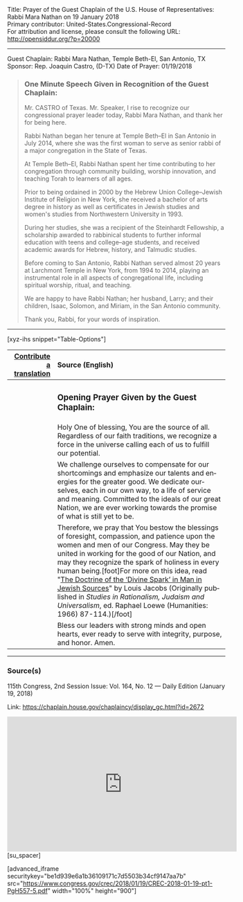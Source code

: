 <html>
<head></head>
<body>
Title: Prayer of the Guest Chaplain of the U.S. House of Representatives: Rabbi Mara Nathan on 19 January 2018<br />
Primary contributor: United-States.Congressional-Record<br />
For attribution and license, please consult the following URL: <a href="http://opensiddur.org/?p=20000">http://opensiddur.org/?p=20000</a>
<p />
<hr />

Guest Chaplain: Rabbi Mara Nathan, Temple Beth-El, San Antonio, TX
Sponsor: Rep. Joaquin Castro, (D-TX)
Date of Prayer: 01/19/2018

<blockquote>
<h3>One Minute Speech Given in Recognition of the Guest Chaplain:</h3>
Mr. CASTRO of Texas. Mr. Speaker, I rise to recognize our congressional prayer leader today, Rabbi Mara Nathan, and thank her for being here.

Rabbi Nathan began her tenure at Temple Beth–El in San Antonio in July 2014, where she was the first woman to serve as senior rabbi of a major congregation in the State of Texas.

At Temple Beth–El, Rabbi Nathan spent her time contributing to her congregation through community building, worship innovation, and teaching Torah to learners of all ages.

Prior to being ordained in 2000 by the Hebrew Union College–Jewish Institute of Religion in New York, she received a bachelor of arts degree in history as well as certificates in Jewish studies and women's studies from Northwestern University in 1993.

During her studies, she was a recipient of the Steinhardt Fellowship, a scholarship awarded to rabbinical students to further informal education with teens and college–age students, and received academic awards for Hebrew, history, and Talmudic studies.

Before coming to San Antonio, Rabbi Nathan served almost 20 years at Larchmont Temple in New York, from 1994 to 2014, playing an instrumental role in all aspects of congregational life, including spiritual worship, ritual, and teaching.

We are happy to have Rabbi Nathan; her husband, Larry; and their children, Isaac, Solomon, and Miriam, in the San Antonio community.

Thank you, Rabbi, for your words of inspiration.
</blockquote>

<hr />

[xyz-ihs snippet="Table-Options"]<table style="margin-left: auto; margin-right: auto;" class="draggable">
<thead><tr><th id="x" style="text-align: right;"><a href="/contributing/upload/">Contribute a translation</a></th><th style="text-align: left;">Source (English)</th></tr></thead>
<tbody>
<tr><td style="vertical-align:top;">
<div class="liturgy" lang="he">

</span></div></td>
 
<td style="vertical-align:top;">
<div class="english" lang="en">
<h3>Opening Prayer Given by the Guest Chaplain:</h3>
</div></td></tr>


<tr><td style="vertical-align:top;">
<div class="liturgy" lang="he">

</span></div></td>
 
<td style="vertical-align:top;">
<div class="english" lang="en">
Holy One of blessing, 
You are the source of all. 
Regardless of our faith traditions, 
we recognize a force in the universe 
calling each of us to fulfill our potential.
</div></td></tr>


<tr><td style="vertical-align:top;">
<div class="liturgy" lang="he">

</span></div></td>
 
<td style="vertical-align:top;">
<div class="english" lang="en">
We challenge ourselves 
to compensate for our shortcomings 
and emphasize our talents and energies 
for the greater good. 
We dedicate ourselves, 
each in our own way, 
to a life of service and meaning. 
Committed to the ideals of our great Nation, 
we are ever working towards the promise 
of what is still yet to be.
</div></td></tr>


<tr><td style="vertical-align:top;">
<div class="liturgy" lang="he">

</span></div></td>
 
<td style="vertical-align:top;">
<div class="english" lang="en">
Therefore, 
we pray that You bestow 
the blessings of foresight, 
compassion, 
and patience 
upon the women and men of our Congress. 
May they be united in working for the good of our Nation, 
and may they recognize 
the spark of holiness 
in every human being.[foot]For more on this idea, read "<a href="https://louisjacobs.org/articles/the-doctrine-of-the-divine-spark-in-man-in-jewish-sources/">The Doctrine of the ‘Divine Spark’ in Man in Jewish Sources</a>" by Louis Jacobs (Originally published in <em>Studies in Rationalism, Judaism and Universalism</em>, ed. Raphael Loewe (Humanities: 1966) 87-114.)[/foot]
</div></td></tr>


<tr><td style="vertical-align:top;">
<div class="liturgy" lang="he">

</span></div></td>
 
<td style="vertical-align:top;">
<div class="english" lang="en">
Bless our leaders 
with strong minds 
and open hearts, 
ever ready to serve 
with integrity, 
purpose, 
and honor. 
Amen.
</div></td></tr>
</tbody></table>

<hr />

<h3>Source(s)</h3>

115th Congress, 2nd Session
Issue: Vol. 164, No. 12 — Daily Edition (January 19, 2018)

Link: <a href="https://chaplain.house.gov/chaplaincy/display_gc.html?id=2672">https://chaplain.house.gov/chaplaincy/display_gc.html?id=2672</a>

<iframe width=530 height=312 src='https://www.c-span.org/video/standalone/?c4727137/prayer-rabbi-mara-nathan' allowfullscreen='allowfullscreen' frameborder=0></iframe>[su_spacer]

[advanced_iframe securitykey="be1d939e6a1b36109171c7d5503b34cf9147aa7b" src="https://www.congress.gov/crec/2018/01/19/CREC-2018-01-19-pt1-PgH557-5.pdf" width="100%" height="900"]
</body>
</html>
